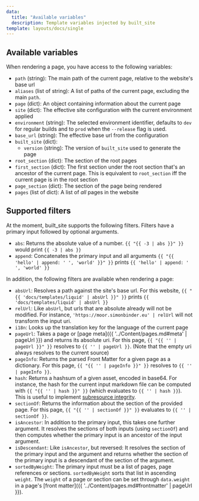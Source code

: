 ```yaml
---
data:
  title: "Available variables"
  description: Template variables injected by built_site
template: layouts/docs/single
---
```


## Available variables

When rendering a page, you have access to the following variables:

- `path` (string): The main path of the current page, relative to the website's base url
- `aliases` (list of string): A list of paths of the current page, excluding the main `path`.
- `page` (dict): An object containing information about the current page
- `site` (dict): The effective site configuration with the current environment applied
- `environment` (string): The selected environment identifier, defaults to `dev` for regular builds
  and to `prod` when the `--release` flag is used.
- `base_url` (string): The effective base url from the configuration
- `built_site` (dict):
  - `version` (string): The version of `built_site` used to generate the page
- `root_section` (dict): The section of the root pages
- `first_section` (dict): The first section under the root section that's an ancestor of the current page.
  This is equivalent to `root_section` iff the current page is in the root section
- `page_section` (dict): The section of the page being rendered
- `pages` (list of dict): A list of _all_ pages in the website

## Supported filters

At the moment, built_site supports the following filters. Filters have a
primary input followed by optional arguments.

- `abs`: Returns the absolute value of a number. `{{ "{{ -3 | abs }}" }}` would print `{{ -3 | abs }}`
- `append`: Concatenates the primary input and all arguments `{{ "{{ 'hello' | append: ' ', 'world' }}" }}` prints `{{ 'hello' | append: ' ', 'world' }}`

In addition, the following filters are available when rendering a page:

- `absUrl`: Resolves a path against the site's base url. For this website, `{{ "{{ 'docs/templates/liquid' | absUrl }}" }}` prints `{{ 'docs/templates/liquid' | absUrl }}`
- `relUrl`: Like `absUrl`, but urls that are absolute already will not be modified.
 For instance, `'https://moor.simonbinder.eu' | relUrl` will not transform the input uri.
- `i18n`: Looks up the translation key for the language of the current page
- `pageUrl`: Takes a page or [page meta]({{ '../Content/pages.md#meta' | pageUrl }}) and returns its
  absolute uri.
  For this page, `{{ "{{ '' | pageUrl }}" }}` resolves to `{{ '' | pageUrl }}`.
  (Note that the empty uri always resolves to the current source)
- `pageInfo`: Returns the parsed Front Matter for a given page as a dictionary. For this page,
  `{{ "{{ '' | pageInfo }}" }}` resolves to `{{ '' | pageInfo }}`.
- `hash`: Returns a hashsum of a given asset, encoded in base64. For instance, the hash
  for the current input markdown file can be computed with `{{ "{{ '' | hash }}" }}`
  (which evaluates to `{{ '' | hash }}`).
  This is useful to implement [subresource integrity](https://developer.mozilla.org/en-US/docs/Web/Security/Subresource_Integrity).
- `sectionOf`: Returns the information about the section of the provided page. For this page,
  `{{ "{{ '' | sectionOf }}" }}` evaluates to `{{ '' | sectionOf }}`.
- `isAncestor`: In addition to the primary input, this takes one further argument.
  It resolves the sections of both inputs (using `sectionOf`) and then computes
  whether the primary input is an ancestor of the input argument.
- `isDescendant`: Like `isAncestor`, but reversed: It resolves the section of
  the primary input and the argument and returns whether the section of the
  primary input is a descendant of the section of the argument.
- `sortedByWeight`: The primary input must be a list of pages, page references or
  sections. `sortedByWeight` sorts that list in ascending `weight`.
  The `weight` of a page or section can be set through `data.weight` in a page's
  [front matter]({{ '../Content/pages.md#frontmatter' | pageUrl }}).